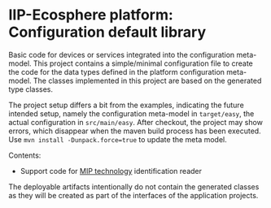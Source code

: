 # IIP-Ecosphere platform: Configuration default library

Basic code for devices or services integrated into the configuration meta-model. This project contains a simple/minimal configuration file to create the code for the data types defined in the platform configuration meta-model. The classes implemented in this project are based on the generated type classes.

The project setup differs a bit from the examples, indicating the future intended setup, namely the configuration meta-model in `target/easy`, the actual configuration in `src/main/easy`. After checkout, the project may show errors, which disappear when the maven build process has been executed. Use `mvn install -Dunpack.force=true` to update the meta model.

Contents:
* Support code for [MIP technology](https://mip-technology.de/) identification reader

The deployable artifacts intentionally do not contain the generated classes as they will be created as part of the interfaces of the application projects.